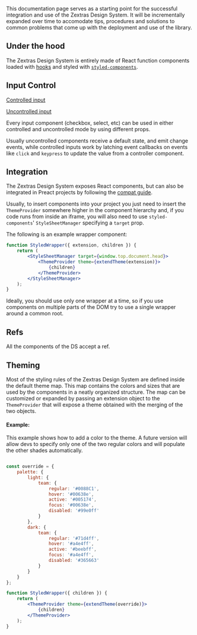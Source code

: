 This documentation page serves as a starting point for the successful integration and use of the Zextras Design System.
It will be incrementally expanded over time to accomodate tips, procedures and solutions to common problems that come up with the deployment and use of the library.

## Under the hood

The Zextras Design System is entirely made of React function components loaded with [hooks](https://reactjs.org/docs/hooks-intro.html) and styled with [`styled-components`](https://styled-components.com/).

## Input Control
[Controlled input](https://reactjs.org/docs/forms.html#controlled-components)

[Uncontrolled input](https://reactjs.org/docs/uncontrolled-components.html)

Every input component (checkbox, select, etc) can be used in either controlled and uncontrolled mode by using different props.

Usually uncontrolled components receive a default state, and emit change events, while controlled inputs work by latching event callbacks on events like `click` and `keypress` to update the value from a controller component. 

## Integration
The Zextras Design System exposes React components, but can also be integrated in Preact projects by following the [compat guide](https://preactjs.com/guide/v10/switching-to-preact/#setting-up-compat).

Usually, to insert components into your project you just need to insert the `ThemeProvider` somewhere higher in the component hierarchy and, if you code runs from inside an iframe, you will also need to use `styled-components`' `StyleSheetManager` specifying a `target` prop.

The following is an example wrapper component: 
``` jsx static
function StyledWrapper({ extension, children }) {
    return (
        <StyleSheetManager target={window.top.document.head}>
            <ThemeProvider theme={extendTheme(extension)}>
                {children}
            </ThemeProvider>
        </StyleSheetManager>
    );
}
```

Ideally, you should use only one wrapper at a time, so if you use components on multiple parts of the DOM try to use a single wrapper around a common root.

## Refs

All the components of the DS accept a ref.

## Theming

Most of the styling rules of the Zextras Design System are defined inside the default theme map. This map contains the colors and sizes that are used by the components in a neatly organized structure.
The map can be customized or expanded by passing an extension object to the `ThemeProvider` that will expose a theme obtained with the merging of the two objects.  

#### Example:
This example shows how to add a color to the theme. A future version will allow devs to specify only one of the two regular colors and will populate the other shades automatically. 
```jsx static

const override = {
    palette: {
        light: {
            team: {
                regular: '#0088C1',
                hover: '#00638e',
                active: '#005174',
                focus: '#00638e',
                disabled: '#99e0ff'
            }
        },
        dark: {
            team: {
                regular: '#71d4ff',
                hover: '#a4e4ff',
                active: '#beebff',
                focus: '#a4e4ff',
                disabled: '#365663'
            }
        }
    }
};

function StyledWrapper({ children }) {
    return (
        <ThemeProvider theme={extendTheme(override)}>
            {children}
        </ThemeProvider>
    );
}

```
